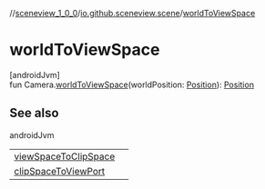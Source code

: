 //[sceneview_1_0_0](../../index.md)/[io.github.sceneview.scene](index.md)/[worldToViewSpace](world-to-view-space.md)

# worldToViewSpace

[androidJvm]\
fun Camera.[worldToViewSpace](world-to-view-space.md)(worldPosition: [Position](../io.github.sceneview.math/index.md#945960193%2FClasslikes%2F-602047187)): [Position](../io.github.sceneview.math/index.md#945960193%2FClasslikes%2F-602047187)

## See also

androidJvm

| | |
|---|---|
| [viewSpaceToClipSpace](view-space-to-clip-space.md) |  |
| [clipSpaceToViewPort](../io.github.sceneview.view/clip-space-to-view-port.md) |  |
